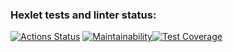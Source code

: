### Hexlet tests and linter status:
[![Actions Status](https://github.com/AlexSekret/java-project-78/actions/workflows/hexlet-check.yml/badge.svg)](https://github.com/AlexSekret/java-project-78/actions)
[![Maintainability](https://api.codeclimate.com/v1/badges/0f56dd6b6a799ae7f49a/maintainability)](https://codeclimate.com/github/AlexSekret/java-project-78/maintainability)[![Test Coverage](https://api.codeclimate.com/v1/badges/0f56dd6b6a799ae7f49a/test_coverage)](https://codeclimate.com/github/AlexSekret/java-project-78/test_coverage)
